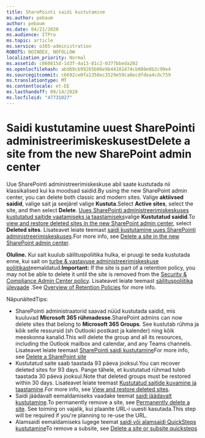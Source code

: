 ```yaml
---
title: SharePointi saidi kustutamine
ms.author: pebaum
author: pebaum
ms.date: 04/21/2020
ms.audience: ITPro
ms.topic: article
ms.service: o365-administration
ROBOTS: NOINDEX, NOFOLLOW
localization_priority: Normal
ms.assetid: c060815d-1d3f-4a13-81c2-0377bbeda202
ms.openlocfilehash: abd69cb99265b06e9b44181474cb080e0b2c99e4
ms.sourcegitcommit: c6692ce0fa1358ec3529e59ca0ecdfdea4cdc759
ms.translationtype: MT
ms.contentlocale: et-EE
ms.lasthandoff: 09/14/2020
ms.locfileid: "47731027"
---
```

# <a name="delete-a-site-from-the-new-sharepoint-admin-center"></a><span data-ttu-id="78cb8-102">Saidi kustutamine uuest SharePointi administreerimiskeskusest</span><span class="sxs-lookup"><span data-stu-id="78cb8-102">Delete a site from the new SharePoint admin center</span></span>

<span data-ttu-id="78cb8-103">Uue SharePointi administreerimiskeskuse abil saate kustutada nii klassikalised kui ka moodsad saidid.</span><span class="sxs-lookup"><span data-stu-id="78cb8-103">By using the new SharePoint admin center, you can delete both classic and modern sites.</span></span> <span data-ttu-id="78cb8-104">Valige **aktiivsed saidid**, valige sait ja seejärel valige **Kustuta**.</span><span class="sxs-lookup"><span data-stu-id="78cb8-104">Select **Active sites**, select the site, and then select **Delete**.</span></span> <span data-ttu-id="78cb8-105">[Uues SharePointi administreerimiskeskuses kustutatud saitide vaatamiseks ja taastamiseks](https://docs.microsoft.com/sharepoint/view-and-restore-deleted-sites-in-new-admin-center)valige **Kustutatud saidid**.</span><span class="sxs-lookup"><span data-stu-id="78cb8-105">To [view and restore deleted sites in the new SharePoint admin center](https://docs.microsoft.com/sharepoint/view-and-restore-deleted-sites-in-new-admin-center), select **Deleted sites**.</span></span> <span data-ttu-id="78cb8-106">Lisateavet leiate teemast [saidi kustutamine uues SharePointi administreerimiskeskuses](https://docs.microsoft.com/sharepoint/delete-site-collection#delete-a-site-in-the-new-sharepoint-admin-center).</span><span class="sxs-lookup"><span data-stu-id="78cb8-106">For more info, see [Delete a site in the new SharePoint admin center](https://docs.microsoft.com/sharepoint/delete-site-collection#delete-a-site-in-the-new-sharepoint-admin-center).</span></span>

<span data-ttu-id="78cb8-107">**Oluline.** Kui sait kuulub säilituspoliitika hulka, ei pruugi te seda kustutada enne, kui sait on [turbe &amp; vastavuse administreerimiskeskuse poliitikast](https://protection.office.com/?rfr=AdminCenter#/homepage)eemaldatud.</span><span class="sxs-lookup"><span data-stu-id="78cb8-107">**Important:** If the site is part of a retention policy, you may not be able to delete it until the site is removed from the [Security &amp; Compliance Admin Center policy](https://protection.office.com/?rfr=AdminCenter#/homepage).</span></span> <span data-ttu-id="78cb8-108">Lisateavet leiate teemast [säilituspoliitika ülevaade](https://docs.microsoft.com/microsoft-365/compliance/retention-policies) .</span><span class="sxs-lookup"><span data-stu-id="78cb8-108">See [Overview of Retention Policies](https://docs.microsoft.com/microsoft-365/compliance/retention-policies) for more info.</span></span> 

<span data-ttu-id="78cb8-109">Näpunäited</span><span class="sxs-lookup"><span data-stu-id="78cb8-109">Tips:</span></span>
- <span data-ttu-id="78cb8-110">SharePointi administraatorid saavad nüüd kustutada saidid, mis kuuluvad **Microsoft 365 rühmadesse**.</span><span class="sxs-lookup"><span data-stu-id="78cb8-110">SharePoint admins can now delete sites that belong to **Microsoft 365 Groups**.</span></span> <span data-ttu-id="78cb8-111">See kustutab rühma ja kõik selle ressursid (sh Outlooki postkast ja kalender) ning kõik meeskonna kanalid.</span><span class="sxs-lookup"><span data-stu-id="78cb8-111">This will delete the group and all its resources, including the Outlook mailbox and calendar, and any Teams channels.</span></span> <span data-ttu-id="78cb8-112">Lisateavet leiate teemast [SharePointi saidi kustutamine](https://docs.microsoft.com/sharepoint/manage-sites-in-new-admin-center#delete-a-site)</span><span class="sxs-lookup"><span data-stu-id="78cb8-112">For more info, see [Delete a SharePoint site](https://docs.microsoft.com/sharepoint/manage-sites-in-new-admin-center#delete-a-site)</span></span>
- <span data-ttu-id="78cb8-113">Kustutatud saite saab taastada 93 päeva jooksul.</span><span class="sxs-lookup"><span data-stu-id="78cb8-113">You can recover deleted sites for 93 days.</span></span> <span data-ttu-id="78cb8-114">Pange tähele, et kustutatud rühmad tuleb taastada 30 päeva jooksul.</span><span class="sxs-lookup"><span data-stu-id="78cb8-114">Note that deleted groups must be restored within 30 days.</span></span> <span data-ttu-id="78cb8-115">Lisateavet leiate teemast [Kustutatud saitide kuvamine ja taastamine](https://docs.microsoft.com/sharepoint/view-and-restore-deleted-sites-in-new-admin-center).</span><span class="sxs-lookup"><span data-stu-id="78cb8-115">For more info, see [View and restore deleted sites](https://docs.microsoft.com/sharepoint/view-and-restore-deleted-sites-in-new-admin-center).</span></span>
- <span data-ttu-id="78cb8-116">Saidi jäädavalt eemaldamiseks vaadake teemat [saidi jäädavalt kustutamine](https://docs.microsoft.com/sharepoint/delete-site-collection#permanently-delete-a-site).</span><span class="sxs-lookup"><span data-stu-id="78cb8-116">To permanently remove a site, see [Permanently delete a site](https://docs.microsoft.com/sharepoint/delete-site-collection#permanently-delete-a-site).</span></span> <span data-ttu-id="78cb8-117">See toiming on vajalik, kui plaanite URL-i uuesti kasutada.</span><span class="sxs-lookup"><span data-stu-id="78cb8-117">This step will be required if you're planning to re-use the URL.</span></span> 
- <span data-ttu-id="78cb8-118">Alamsaidi eemaldamiseks lugege teemat [saidi või alamsaidi QuickSteps kustutamine](https://support.office.com/article/Delete-a-SharePoint-site-or-subsite-bc37b743-0cef-475e-9a8c-8fc4d40179fb#__bkmkshortcut)</span><span class="sxs-lookup"><span data-stu-id="78cb8-118">To remove a subsite, see [Delete a site or subsite quicksteps](https://support.office.com/article/Delete-a-SharePoint-site-or-subsite-bc37b743-0cef-475e-9a8c-8fc4d40179fb#__bkmkshortcut)</span></span>
